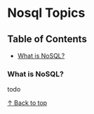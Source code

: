 # Nosql Topics

## Table of Contents
- [What is NoSQL?](#what-is-nosql)

### What is NoSQL?

todo

[↑ Back to top](#nosql-topics)


